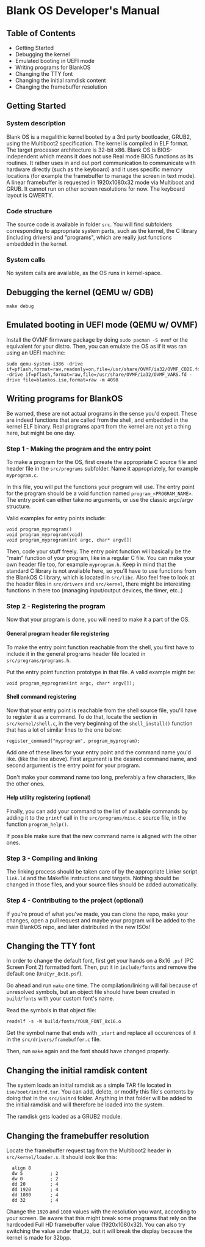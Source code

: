 # Blank OS Developer's Manual

## Table of Contents

- Getting Started
- Debugging the kernel
- Emulated booting in UEFI mode
- Writing programs for BlankOS
- Changing the TTY font
- Changing the initial ramdisk content
- Changing the framebuffer resolution

## Getting Started

### System description

Blank OS is a megalithic kernel booted by a 3rd party bootloader, GRUB2, using the Multiboot2 specification. The kernel is compiled in ELF format. The target processor architecture is 32-bit x86. Blank OS is BIOS-independent which means it does not use Real mode BIOS functions as its routines. It rather uses in and out port communication to communicate with hardware directly (such as the keyboard) and it uses specific memory locations (for example the framebuffer to manage the screen in text mode). A linear framebuffer is requested in 1920x1080x32 mode via Multiboot and GRUB. It cannot run on other screen resolutions for now. The keyboard layout is QWERTY.

### Code structure

The source code is available in folder `src`. You will find subfolders corresponding to appropriate system parts, such as the kernel, the C library (including drivers) and "programs", which are really just functions embedded in the kernel.

### System calls

No system calls are available, as the OS runs in kernel-space.

## Debugging the kernel (QEMU w/ GDB)

```
make debug
```

## Emulated booting in UEFI mode (QEMU w/ OVMF)

Install the OVMF firmware package by doing `sudo pacman -S ovmf` or the equivalent for your distro. Then, you can emulate the OS as if it was ran using an UEFI machine:

```
sudo qemu-system-i386 -drive if=pflash,format=raw,readonly=on,file=/usr/share/OVMF/ia32/OVMF_CODE.fd -drive if=pflash,format=raw,file=/usr/share/OVMF/ia32/OVMF_VARS.fd -drive file=blankos.iso,format=raw -m 4098
```

## Writing programs for BlankOS

Be warned, these are not actual programs in the sense you'd expect. These are indeed functions that are called from the shell, and embedded in the kernel ELF binary. Real programs apart from the kernel are not yet a thing here, but might be one day.

### Step 1 - Making the program and the entry point

To make a program for the OS, first create the appropriate C source file and header file in the `src/programs` subfolder. Name it appropriately, for example `myprogram.c`.

In this file, you will put the functions your program will use. The entry point for the program should be a void function named `program_<PROGRAM_NAME>`. The entry point can either take no arguments, or use the classic argc/argv structure. 

Valid examples for entry points include:

```
void program_myprogram()
void program_myprogram(void)
void program_myprogram(int argc, char* argv[])
```

Then, code your stuff freely. The entry point function will basically be the "main" function of your program, like in a regular C file. You can make your own header file too, for example `myprogram.h`.
Keep in mind that the standard C library is not available here, so you'll have to use functions from the BlankOS C library, which is located in `src/libc`. Also feel free to look at the header files in `src/drivers` and `src/kernel`, there might be interesting functions in there too (managing input/output devices, the timer, etc..)

### Step 2 - Registering the program

Now that your program is done, you will need to make it a part of the OS. 

#### General program header file registering

To make the entry point function reachable from the shell, you first have to include it in the general programs header file located in `src/programs/programs.h`.

Put the entry point function prototype in that file. A valid example might be:

```
void program_myprogram(int argc, char* argv[]);
```

#### Shell command registering

Now that your entry point is reachable from the shell source file, you'll have to register it as a command. To do that, locate the section in `src/kernel/shell.c`, in the very beginning of the `shell_install()` function that has a lot of similar lines to the one below:

```
register_command("myprogram", program_myprogram);
```

Add one of these lines for your entry point and the command name you'd like. (like the line above). First argument is the desired command name, and second argument is the entry point for your program. 

Don't make your command name too long, preferably a few characters, like the other ones.

#### Help utility registering (optional)

Finally, you can add your command to the list of available commands by adding it to the `printf` call in the `src/programs/misc.c` source file, in the function `program_help()`.

If possible make sure that the new command name is aligned with the other ones.

### Step 3 - Compiling and linking

The linking process should be taken care of by the appropriate Linker script `link.ld` and the Makefile instructions and targets. Nothing should be changed in those files, and your source files should be added automatically.

### Step 4 - Contributing to the project (optional)

If you're proud of what you've made, you can clone the repo, make your changes, open a pull request and maybe your program will be added to the main BlankOS repo, and later distributed in the new ISOs!

## Changing the TTY font

In order to change the default font, first get your hands on a 8x16 `.psf` (PC Screen Font 2) formatted font. Then, put it in `include/fonts` and remove the default one (`UniCyr_8x16.psf`).

Go ahead and run `make` one time. The compilation/linking will fail because of unresolved symbols, but an object file should have been created in `build/fonts` with your custom font's name.

Read the symbols in that object file:

```
readelf -s -W build/fonts/YOUR_FONT_8x16.o
```

Get the symbol name that ends with `_start` and replace all occurences of it in the `src/drivers/framebuffer.c` file.

Then, run `make` again and the font should have changed properly.

## Changing the initial ramdisk content

The system loads an initial ramdisk as a simple TAR file located in `iso/boot/initrd.tar`.
You can add, delete, or modify this file's contents by doing that in the `src/initrd` folder. Anything in that folder will be added to the initial ramdisk and will therefore be loaded into the system.

The ramdisk gets loaded as a GRUB2 module.

## Changing the framebuffer resolution

Locate the framebuffer request tag from the Multiboot2 header in `src/kernel/loader.s`. It should look like this:

```
  align 8
  dw 5			; 2
  dw 0			; 2
  dd 20			; 4
  dd 1920		; 4
  dd 1080		; 4
  dd 32			; 4
```

Change the `1920` and `1080` values with the resolution you want, according to your screen. Be aware that this might break some programs that rely on the hardcoded Full HD framebuffer value (1920x1080x32). You can also try switching the value under that,`32`, but it will break the display because the kernel is made for 32bpp.
